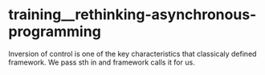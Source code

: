 # training\_\_rethinking-asynchronous-programming

Inversion of control is one of the key characteristics that classicaly defined framework.
We pass sth in and framework calls it for us.
